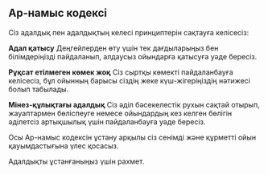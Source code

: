 ## Ар-намыс кодексі

Сіз адалдық пен адалдықтың келесі принциптерін сақтауға келісесіз:

**Адал қатысу**
Деңгейлерден өту үшін тек дағдыларыңыз бен білімдеріңізді пайдаланып, алдаусыз ойындарға қатысуға уәде бересіз.

**Рұқсат етілмеген көмек жоқ**
Сіз сыртқы көмекті пайдаланбауға келісесіз, бұл ойынның барысы сіздің жеке күш-жігеріңіздің нәтижесі болып табылады.

**Мінез-құлықтағы адалдық**
Сіз әділ бәсекелестік рухын сақтай отырып, жауаптармен бөліспеуге немесе ойындардың кез келген бөлігін әділетсіз артықшылық үшін пайдаланбауға уәде бересіз.


Осы Ар-намыс кодексін ұстану арқылы сіз сенімді және құрметті ойын қауымдастығына үлес қосасыз.


Адалдықты ұстанғаныңыз үшін рахмет.
